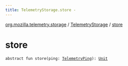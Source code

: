 ```yaml
---
title: TelemetryStorage.store - 
---
```


[org.mozilla.telemetry.storage](../index.html) / [TelemetryStorage](index.html) / [store](./store.html)

# store

`abstract fun store(ping: `[`TelemetryPing`](../../org.mozilla.telemetry.ping/-telemetry-ping/index.html)`): `[`Unit`](https://kotlinlang.org/api/latest/jvm/stdlib/kotlin/-unit/index.html)